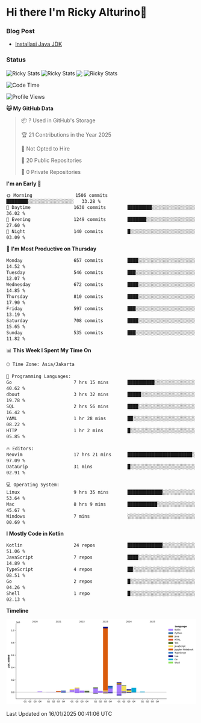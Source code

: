 # Hi there I'm Ricky Alturino👋

### Blog Post

<!-- BLOG-POST-LIST:START -->

- [Installasi Java JDK](https://onirutla.medium.com/installasi-java-jdk-ec701beeb5cb?source=rss-d9d81c918cc9------2)
<!-- BLOG-POST-LIST:END -->

### Status

<img align="center" alt="Ricky Stats" src="https://github-readme-stats.vercel.app/api?username=Alturino&theme=dark&show_icons=true&hide_border=false" />
<img align="center" alt="Ricky Stats" src="https://github-readme-stats.vercel.app/api/top-langs/?username=Alturino&theme=dark&show_icons=true&layout=compact"/>
<img align="center" width="640px" src="https://github-readme-stats.vercel.app/api/wakatime?username=Alturino&layout=compact&hide_border=true&theme=dark">
<img align="center" alt="Ricky Stats" src="https://leetcard.jacoblin.cool/onirutla?border=0&radius=20&ext=activity"/>

<!--START_SECTION:waka-->
![Code Time](http://img.shields.io/badge/Code%20Time-886%20hrs%2036%20mins-blue)

![Profile Views](http://img.shields.io/badge/Profile%20Views-0-blue)

**🐱 My GitHub Data** 

> 📦 ? Used in GitHub's Storage 
 > 
> 🏆 21 Contributions in the Year 2025
 > 
> 🚫 Not Opted to Hire
 > 
> 📜 20 Public Repositories 
 > 
> 🔑 0 Private Repositories 
 > 
**I'm an Early 🐤** 

```text
🌞 Morning                1506 commits        ████████░░░░░░░░░░░░░░░░░   33.28 % 
🌆 Daytime                1630 commits        █████████░░░░░░░░░░░░░░░░   36.02 % 
🌃 Evening                1249 commits        ███████░░░░░░░░░░░░░░░░░░   27.60 % 
🌙 Night                  140 commits         █░░░░░░░░░░░░░░░░░░░░░░░░   03.09 % 
```
📅 **I'm Most Productive on Thursday** 

```text
Monday                   657 commits         ████░░░░░░░░░░░░░░░░░░░░░   14.52 % 
Tuesday                  546 commits         ███░░░░░░░░░░░░░░░░░░░░░░   12.07 % 
Wednesday                672 commits         ████░░░░░░░░░░░░░░░░░░░░░   14.85 % 
Thursday                 810 commits         ████░░░░░░░░░░░░░░░░░░░░░   17.90 % 
Friday                   597 commits         ███░░░░░░░░░░░░░░░░░░░░░░   13.19 % 
Saturday                 708 commits         ████░░░░░░░░░░░░░░░░░░░░░   15.65 % 
Sunday                   535 commits         ███░░░░░░░░░░░░░░░░░░░░░░   11.82 % 
```


📊 **This Week I Spent My Time On** 

```text
🕑︎ Time Zone: Asia/Jakarta

💬 Programming Languages: 
Go                       7 hrs 15 mins       ██████████░░░░░░░░░░░░░░░   40.62 % 
dbout                    3 hrs 32 mins       █████░░░░░░░░░░░░░░░░░░░░   19.78 % 
SQL                      2 hrs 56 mins       ████░░░░░░░░░░░░░░░░░░░░░   16.42 % 
YAML                     1 hr 28 mins        ██░░░░░░░░░░░░░░░░░░░░░░░   08.22 % 
HTTP                     1 hr 2 mins         █░░░░░░░░░░░░░░░░░░░░░░░░   05.85 % 

🔥 Editors: 
Neovim                   17 hrs 21 mins      ████████████████████████░   97.09 % 
DataGrip                 31 mins             █░░░░░░░░░░░░░░░░░░░░░░░░   02.91 % 

💻 Operating System: 
Linux                    9 hrs 35 mins       █████████████░░░░░░░░░░░░   53.64 % 
Mac                      8 hrs 9 mins        ███████████░░░░░░░░░░░░░░   45.67 % 
Windows                  7 mins              ░░░░░░░░░░░░░░░░░░░░░░░░░   00.69 % 
```

**I Mostly Code in Kotlin** 

```text
Kotlin                   24 repos            █████████████░░░░░░░░░░░░   51.06 % 
JavaScript               7 repos             ████░░░░░░░░░░░░░░░░░░░░░   14.89 % 
TypeScript               4 repos             ██░░░░░░░░░░░░░░░░░░░░░░░   08.51 % 
Go                       2 repos             █░░░░░░░░░░░░░░░░░░░░░░░░   04.26 % 
Shell                    1 repo              █░░░░░░░░░░░░░░░░░░░░░░░░   02.13 % 
```



**Timeline**

![Lines of Code chart](https://raw.githubusercontent.com/Alturino/Alturino/main/assets/bar_graph.png)


 Last Updated on 16/01/2025 00:41:06 UTC
<!--END_SECTION:waka-->
